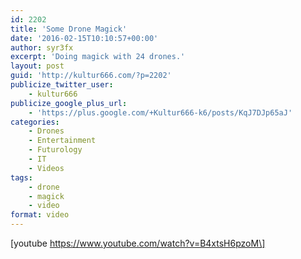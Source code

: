 ```yaml
---
id: 2202
title: 'Some Drone Magick'
date: '2016-02-15T10:10:57+00:00'
author: syr3fx
excerpt: 'Doing magick with 24 drones.'
layout: post
guid: 'http://kultur666.com/?p=2202'
publicize_twitter_user:
    - kultur666
publicize_google_plus_url:
    - 'https://plus.google.com/+Kultur666-k6/posts/KqJ7DJp65aJ'
categories:
    - Drones
    - Entertainment
    - Futurology
    - IT
    - Videos
tags:
    - drone
    - magick
    - video
format: video
---
```


\[youtube https://www.youtube.com/watch?v=B4xtsH6pzoM\]